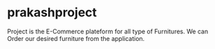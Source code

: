 # prakashproject
Project is the E-Commerce plateform for all type of Furnitures.
We can Order our desired furniture from the application.
